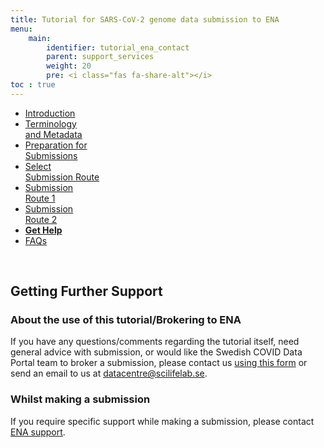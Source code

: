 ```yaml
---
title: Tutorial for SARS-CoV-2 genome data submission to ENA
menu:
    main:
        identifier: tutorial_ena_contact
        parent: support_services
        weight: 20
        pre: <i class="fas fa-share-alt"></i>
toc : true
---
```


<ul class="nav nav-tabs nav-justified">
  <li class="nav-item">
    <a class="nav-link" href="/support_services/tutorial_ena/tutorial_ena_intro">Introduction</a>
  </li>
  <li class="nav-item">
    <a class="nav-link" href="/support_services/tutorial_ena/tutorial_ena_terminology">Terminology<br>and Metadata</a>
  </li>
  <li class="nav-item">
    <a class="nav-link" href="/support_services/tutorial_ena/tutorial_ena_subprep">Preparation for<br>Submissions</a>
  </li>
  <li class="nav-item">
    <a class="nav-link" href="/support_services/tutorial_ena/tutorial_ena_selectsub">Select<br>Submission Route</a>
  </li>
  <li class="nav-item">
    <a class="nav-link" href="/support_services/tutorial_ena/tutorial_ena_subroute1">Submission<br>Route 1</a>
  </li>
  <li class="nav-item">
    <a class="nav-link" href="/support_services/tutorial_ena/tutorial_ena_subroute2">Submission<br>Route 2</a>
  </li>
  <li class="nav-item">
    <a class="nav-link active" href="#"><b>Get Help</b></a>
  </li>
  <li class="nav-item">
    <a class="nav-link" href="/support_services/tutorial_ena/tutorial_ena_faqs">FAQs</a>
  </li>
</ul>

<br>

## Getting Further Support

### About the use of this tutorial/Brokering to ENA

If you have any questions/comments regarding the tutorial itself, need general advice with submission, or would like the Swedish COVID Data Portal team to broker a submission, please contact us [using this form](https://www.covid19dataportal.se/contact/) or send an email to us at [datacentre@scilifelab.se](mailto:datacentre@scilifelab.se).

### Whilst making a submission

If you require specific support while making a submission, please contact [ENA support](https://www.ebi.ac.uk/ena/browser/support).
